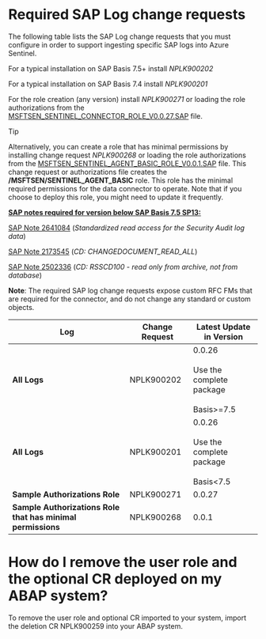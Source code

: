 # Required SAP Log change requests

The following table lists the SAP Log change requests that you must configure in order to support ingesting specific SAP logs into Azure Sentinel.
   
   For a typical installation on SAP Basis 7.5+  install *NPLK900202*
   
   For a typical installation on SAP Basis 7.4  install *NPLK900201*
   
   For the role creation (any version) install *NPLK900271* or loading the role authorizations from the [MSFTSEN_SENTINEL_CONNECTOR_ROLE_V0.0.27.SAP](https://github.com/Azure/Azure-Sentinel/tree/master/Solutions/SAP/Sample%20Authorizations%20Role%20File) file.

   > [!TIP]   
   > Alternatively, you can create a role that has minimal permissions by installing change request *NPLK900268* or loading the role authorizations from the [MSFTSEN_SENTINEL_AGENT_BASIC_ROLE_V0.0.1.SAP](https://github.com/Azure/Azure-Sentinel/tree/master/Solutions/SAP/Sample%20Authorizations%20Role%20File) file.
   > This change request or authorizations file creates the **/MSFTSEN/SENTINEL_AGENT_BASIC** role. This role has the minimal required permissions for the data connector to operate. Note that if you choose to deploy this role, you might need to update it frequently.

<u><b>SAP notes required for version below SAP Basis 7.5 SP13:</u></b>

[SAP Note 2641084](https://launchpad.support.sap.com/#/notes/2641084) (*Standardized read access for the Security Audit log data*)

[SAP Note 2173545](https://launchpad.support.sap.com/#/notes/2173545) (*CD: CHANGEDOCUMENT_READ_ALL*)

[SAP Note 2502336](https://launchpad.support.sap.com/#/notes/2502336) (*CD: RSSCD100 - read only from archive, not from database*)

**Note**: The required SAP log change requests expose custom RFC FMs that are required for the connector, and do not change any standard or custom objects.


| Log | Change Request | Latest Update in Version  | 
| --- | -------------- | -------------------------- |
| **All Logs** | NPLK900202 | 0.0.26 <br> <br>Use the complete package<br> <br>Basis>=7.5 |
| **All Logs** | NPLK900201 | 0.0.26 <br> <br>Use the complete package<br> <br>Basis<7.5 |
| **Sample Authorizations Role** | NPLK900271 | 0.0.27 | 
| **Sample Authorizations Role that has minimal permissions** | NPLK900268 | 0.0.1 |

# How do I remove the user role and the optional CR deployed on my ABAP system?

To remove the user role and optional CR imported to your system, import the deletion CR NPLK900259 into your ABAP system.